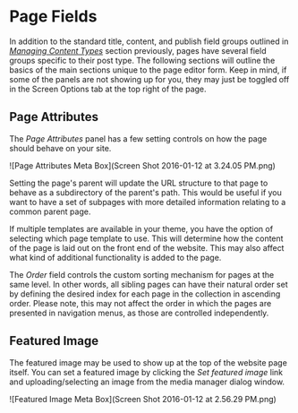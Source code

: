 # Page Fields

In addition to the standard title, content, and publish field groups outlined in [*Managing Content Types*](managing_content_types.md) section previously, pages have several field groups specific to their post type. The following sections will outline the basics of the main sections unique to the page editor form. Keep in mind, if some of the panels are not showing up for you, they may just be toggled off in the Screen Options tab at the top right of the page.

## Page Attributes

The *Page Attributes* panel has a few setting controls on how the page should behave on your site.

![Page Attributes Meta Box](Screen Shot 2016-01-12 at 3.24.05 PM.png)

Setting the page's parent will update the URL structure to that page to behave as a subdirectory of the parent's path. This would be useful if you want to have a set of subpages with more detailed information relating to a common parent page.

If multiple templates are available in your theme, you have the option of selecting which page template to use. This will determine how the content of the page is laid out on the front end of the website. This may also affect what kind of additional functionality is added to the page.

The *Order* field controls the custom sorting mechanism for pages at the same level. In other words, all sibling pages can have their natural order set by defining the desired index for each page in the collection in ascending order. Please note, this may not affect the order in which the pages are presented in navigation menus, as those are controlled independently.

## Featured Image

The featured image may be used to show up at the top of the website page itself. You can set a featured image by clicking the *Set featured image* link and uploading/selecting an image from the media manager dialog window.

![Featured Image Meta Box](Screen Shot 2016-01-12 at 2.56.29 PM.png)